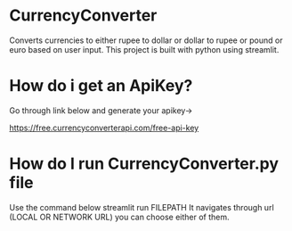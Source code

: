 # CurrencyConverter
Converts currencies to either rupee to dollar or dollar to rupee or pound or euro based on user input.
This project is built with python using streamlit.


# How do i get an ApiKey?
Go through link below and generate your apikey->

https://free.currencyconverterapi.com/free-api-key


# How do I run CurrencyConverter.py file

Use the command below
streamlit run FILEPATH
It navigates through url (LOCAL OR NETWORK URL) you can choose either of them.
